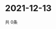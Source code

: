 # 2021-12-13
  共 0条

  <!-- BEGIN -->
  <!-- 最后更新时间Mon Dec 13 2021 18:04:30 GMT+0000 (Coordinated Universal Time) -->
  
  <!-- END -->
  
  